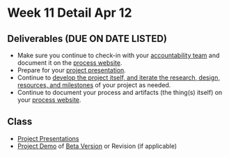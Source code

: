 # Week 11 Detail Apr 12

## Deliverables \(DUE ON DATE LISTED\)

* Make sure you continue to check-in with your [accountability team](../assignments/accountability_partner.md) and document it on the [process website](../website.md).
* Prepare for your [project presentation](../critiques-demos-presentations-and-exhibition/project-presentation.md).
* Continue to [develop the project itself, and iterate the research, design, resources, and milestones](../project_plan/) of your project as needed.
* Continue to document your process and artifacts \(the thing\(s\) itself\) on your [process website](../website.md).

## Class

* [Project Presentations](../critiques-demos-presentations-and-exhibition/project-presentation.md)
* [Project Demo](../critiques-demos-presentations-and-exhibition/project_demo.md) of [Beta Version](../project_plan/project_versions.md) or Revision \(if applicable\)

